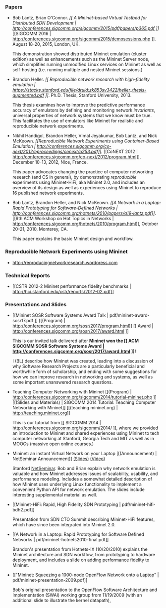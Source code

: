 ### Papers

<!-- was: pdf/mininet-conext12.pdf -->

* Bob Lantz, Brian O'Connor. *[[ A Mininet-based Virtual Testbed for Distributed SDN Development | http://conferences.sigcomm.org/sigcomm/2015/pdf/papers/p365.pdf ]]* [[SIGCOMM 2016 | http://conferences.sigcomm.org/sigcomm/2015/demosessions.php ]]. August 18-20, 2015, London, UK.

  This demonstration showed distributed Mininet emulation (cluster edition) as well as enhancements such as the Mininet Server node, which simplifies running unmodified Linux services on Mininet as well as self-hosting (i.e. running multiple and nested Mininet sessions.)

* Brandon Heller. *[[ Reproducible network research with high-fidelity emulation | https://stacks.stanford.edu/file/druid:zk853sv3422/heller_thesis-augmented.pdf ]]*. Ph.D. Thesis, Stanford University, 2013.

  This thesis examines how to improve the predictive performance accuracy of emulators by defining and monitoring network *invariants*, universal properties of network systems that we know must be true. This facilitates the use of emulators like Mininet for realistic and reproducible network experiments.

* Nikhil Handigol, Brandon Heller, Vimal Jeyakumar, Bob Lantz, and Nick McKeown. *[[Reproducible Network Experiments using Container-Based Emulation | http://conferences.sigcomm.org/co-next/2012/eproceedings/conext/p253.pdf]]*. [[CoNEXT 2012 | http://conferences.sigcomm.org/co-next/2012/program.html]], December 10-13, 2012, Nice, France.

  This paper advocates changing the practice of computer networking research (and CS in general),
by demonstrating *reproducible* experiments using Mininet-HiFi, aka Mininet 2.0, and includes an overview of
its design as well as experiences using Mininet to reproduce 16 published network experiments.

<!-- was: pdf/a19-lantz.pdf -->

* Bob Lantz, Brandon Heller, and Nick McKeown. *[[A Network in a Laptop: Rapid Prototyping for Software-Defined Networks | http://conferences.sigcomm.org/hotnets/2010/papers/a19-lantz.pdf]]*. [[9th ACM Workshop on Hot Topics in Networks | http://conferences.sigcomm.org/hotnets/2010/program.html]], October 20-21, 2010, Monterey, CA.

  This paper explains the basic Mininet design and workflow.


### Reproducible Network Experiments using Mininet

* <http://reproducingnetworkresearch.wordpress.com>


### Technical Reports

* [[CSTR 2012-2 Mininet performance fidelity benchmarks | http://hci.stanford.edu/cstr/reports/2012-02.pdf]]

### Presentations and Slides

* [[Mininet SOSR Software Systems Award Talk | pdf/mininet-award-sosr17.pdf ]] [[(Program) | http://conferences.sigcomm.org/sosr/2017/program.html]] [[ Award | http://conferences.sigcomm.org/sosr/2017/award.html ]]

  This is our invited talk delivered after **Mininet won the [[ ACM SIGCOMM SOSR Software Systems Award | http://conferences.sigcomm.org/sosr/2017/award.html ]]!** 

  I (BL) describe how Mininet was created, leading into a discussion of why Software Research Projects are a particularly beneficial and worthwhile form of scholarship, and ending with some suggestions for how we can improve research in networking and systems, as well as some important unanswered research questions.

* Teaching Computer Networking with Mininet  [[(Program) | http://conferences.sigcomm.org/sigcomm/2014/tutorial-mininet.php ]] [[(Slides and Materials) | SIGCOMM 2014 Tutorial: Teaching Computer Networking with Mininet]] [[(teaching.mininet.org) | http://teaching.mininet.org]]

  This is our tutorial from [[ SIGCOMM 2014 | http://conferences.sigcomm.org/sigcomm/2014/ ]], where we provided an introduction to Mininet and shared experiences using Mininet to tech computer networking at Stanford, Georgia Tech and MIT as well as in MOOCs (massive open online courses.)

* Mininet: an instant Virtual Network on your Laptop [[(Announcement) | NetSeminar Announcement]] [(Slides)](pdf/mininet-netseminar.pdf) [(Video)](http://www.youtube.com/watch?v=90fBCO1MMTA)

  Stanford [NetSeminar](http://netseminar.stanford.edu). Bob and Brian explain why network emulation is valuable and how Mininet addresses issues of scalability, usability, and performance modeling. Includes a somewhat detailed description of how Mininet uses underlying Linux functionality to implement a convenient Python API for network emulation. The slides include interesting supplemental material as well.

* [[Mininet-HiFi: Rapid, High Fidelity SDN Prototyping | pdf/mininet-hifi-bdh2.pdf]]

  Presentation from SDN CTO Summit describing Mininet-HiFi features, which have since been integrated into   Mininet 2.0.

* [[A Network in a Laptop: Rapid Prototyping for Software Defined Networks | pdf/mininet-hotnets2010-final.pdf]]

  Brandon's presentation from Hotnets-IX (10/20/2010) explains the Mininet architecture and SDN workflow, from prototyping to hardware deployment, and includes a slide on adding performance fidelity to Mininet.

* [["Mininet: Squeezing a 1000-node OpenFlow Network onto a Laptop" | pdf/mininet-presentation-2009.pdf]]

  Bob's original presentation to the OpenFlow Software Architecture and Implementation (SWAI) working group from 11/19/2009 (with an additional slide to illustrate the kernel datapath),